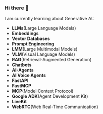 ### Hi there 👋
I am currently learning about Generative AI:  
- **LLMs**(Large Language Models) 
- **Embeddings** 
- **Vector Databases** 
- **Prompt Engineering** 
- **LMM**(Large Multimodal Models) 
- **VLM**(Visual Language Models)
- **RAG**(Retrieval-Augmented Generation) 
- **Chatbots**
- **AI-Agents**
- **AI Voice Agents**
- **FastAPI**
- **FastMCP**
- **MCP**(Model Context Protocol) 
- **Google ADK**(Agent Development Kit)
- **LiveKit**
- **WebRTC**(Web Real-Time Communication)

<!--
**estelacode/estelacode** is a ✨ _special_ ✨ repository because its `README.md` (this file) appears on your GitHub profile.

Here are some ideas to get you started:

- 🔭 I’m currently working on ...
- 🌱 I’m currently learning ...
- 👯 I’m looking to collaborate on ...
- 🤔 I’m looking for help with ...
- 💬 Ask me about ...
- 📫 How to reach me: ...
- 😄 Pronouns: ...
- ⚡ Fun fact: ...
-->
